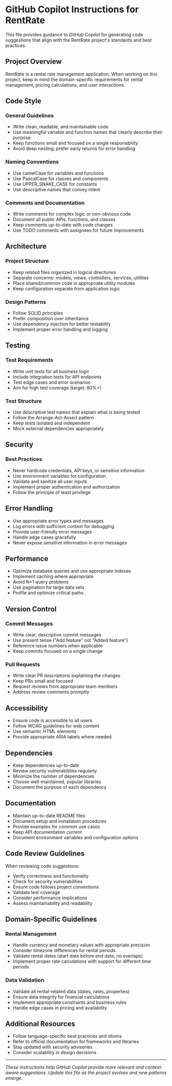 # GitHub Copilot Instructions for RentRate

This file provides guidance to GitHub Copilot for generating code suggestions that align with the RentRate project's standards and best practices.

## Project Overview

RentRate is a rental rate management application. When working on this project, keep in mind the domain-specific requirements for rental management, pricing calculations, and user interactions.

## Code Style

### General Guidelines
- Write clean, readable, and maintainable code
- Use meaningful variable and function names that clearly describe their purpose
- Keep functions small and focused on a single responsibility
- Avoid deep nesting; prefer early returns for error handling

### Naming Conventions
- Use camelCase for variables and functions
- Use PascalCase for classes and components
- Use UPPER_SNAKE_CASE for constants
- Use descriptive names that convey intent

### Comments and Documentation
- Write comments for complex logic or non-obvious code
- Document all public APIs, functions, and classes
- Keep comments up-to-date with code changes
- Use TODO comments with assignees for future improvements

## Architecture

### Project Structure
- Keep related files organized in logical directories
- Separate concerns: models, views, controllers, services, utilities
- Place shared/common code in appropriate utility modules
- Keep configuration separate from application logic

### Design Patterns
- Follow SOLID principles
- Prefer composition over inheritance
- Use dependency injection for better testability
- Implement proper error handling and logging

## Testing

### Test Requirements
- Write unit tests for all business logic
- Include integration tests for API endpoints
- Test edge cases and error scenarios
- Aim for high test coverage (target: 80%+)

### Test Structure
- Use descriptive test names that explain what is being tested
- Follow the Arrange-Act-Assert pattern
- Keep tests isolated and independent
- Mock external dependencies appropriately

## Security

### Best Practices
- Never hardcode credentials, API keys, or sensitive information
- Use environment variables for configuration
- Validate and sanitize all user inputs
- Implement proper authentication and authorization
- Follow the principle of least privilege

## Error Handling

- Use appropriate error types and messages
- Log errors with sufficient context for debugging
- Provide user-friendly error messages
- Handle edge cases gracefully
- Never expose sensitive information in error messages

## Performance

- Optimize database queries and use appropriate indexes
- Implement caching where appropriate
- Avoid N+1 query problems
- Use pagination for large data sets
- Profile and optimize critical paths

## Version Control

### Commit Messages
- Write clear, descriptive commit messages
- Use present tense ("Add feature" not "Added feature")
- Reference issue numbers when applicable
- Keep commits focused on a single change

### Pull Requests
- Write clear PR descriptions explaining the changes
- Keep PRs small and focused
- Request reviews from appropriate team members
- Address review comments promptly

## Accessibility

- Ensure code is accessible to all users
- Follow WCAG guidelines for web content
- Use semantic HTML elements
- Provide appropriate ARIA labels where needed

## Dependencies

- Keep dependencies up-to-date
- Review security vulnerabilities regularly
- Minimize the number of dependencies
- Choose well-maintained, popular libraries
- Document the purpose of each dependency

## Documentation

- Maintain up-to-date README files
- Document setup and installation procedures
- Provide examples for common use cases
- Keep API documentation current
- Document environment variables and configuration options

## Code Review Guidelines

When reviewing code suggestions:
- Verify correctness and functionality
- Check for security vulnerabilities
- Ensure code follows project conventions
- Validate test coverage
- Consider performance implications
- Assess maintainability and readability

## Domain-Specific Guidelines

### Rental Management
- Handle currency and monetary values with appropriate precision
- Consider timezone differences for rental periods
- Validate rental dates (start date before end date, no overlaps)
- Implement proper rate calculations with support for different time periods

### Data Validation
- Validate all rental-related data (dates, rates, properties)
- Ensure data integrity for financial calculations
- Implement appropriate constraints and business rules
- Handle edge cases in pricing and availability

## Additional Resources

- Follow language-specific best practices and idioms
- Refer to official documentation for frameworks and libraries
- Stay updated with security advisories
- Consider scalability in design decisions

---

*These instructions help GitHub Copilot provide more relevant and context-aware suggestions. Update this file as the project evolves and new patterns emerge.*
